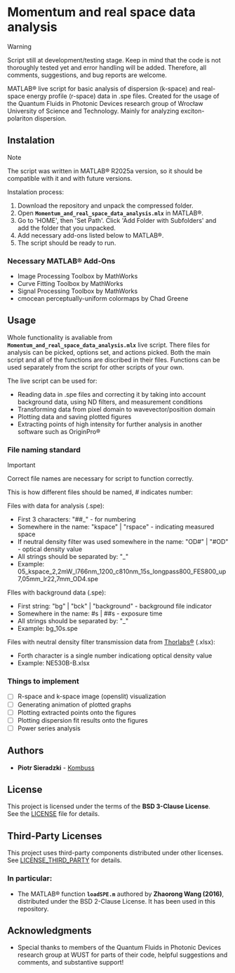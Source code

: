 # Momentum and real space data analysis

> [!WARNING]
> Script still at development/testing stage.
> Keep in mind that the code is not thoroughly tested yet and error handling will be added. Therefore, all comments,  suggestions, and bug reports are welcome.

MATLAB® live script for basic analysis of dispersion (k-space) and real-space energy profile (r-space) data in .spe files. 
Created for the usage of the Quantum Fluids in Photonic Devices research group of Wrocław University of Science and Technology. 
Mainly for analyzing exciton-polariton dispersion.

## Instalation

> [!NOTE]
> The script was written in MATLAB® R2025a version, so it should be compatible with it and with future versions.

Instalation process:
1. Download the repository and unpack the compressed folder.
2. Open **`Momentum_and_real_space_data_analysis.mlx`** in MATLAB®.
3. Go to 'HOME', then 'Set Path'. Click 'Add Folder with Subfolders' and add the folder that you unpacked.
4. Add necessary add-ons listed below to MATLAB®.
5. The script should be ready to run.

### Necessary MATLAB® Add-Ons

- Image Processing Toolbox by MathWorks
- Curve Fitting Toolbox by MathWorks
- Signal Processing Toolbox by MathWorks
- cmocean perceptually-uniform colormaps by Chad Greene

## Usage

Whole functionality is avaliable from **`Momentum_and_real_space_data_analysis.mlx`** live script. 
There files for analysis can be picked, options set, and actions picked.
Both the main script and all of the functions are discribed in their files.
Functions can be used separately from the script for other scripts of your own.

The live script can be used for:
- Reading data in .spe files and correcting it by taking into account background data, using ND filters, and measurement conditions
- Transforming data from pixel domain to wavevector/position domain
- Plotting data and saving plotted figures
- Extracting points of high intensity for further analysis in another software such as OriginPro®

### File naming standard

> [!IMPORTANT]
> Correct file names are necessary for script to function correctly.

This is how different files should be named, # indicates number:

Files with data for analysis (.spe):
- First 3 characters: "##_" - for numbering
- Somewhere in the name: "kspace" | "rspace" - indicating measured space
- If neutral density filter was used somewhere in the name: "OD#" | "#OD" - optical density value
- All strings should be separated by: "_"
- Example: 05_kspace_2,2mW_l766nm_1200_c810nm_15s_longpass800_FES800_up7,05mm_lr22,7mm_OD4.spe

FIles with background data (.spe):
- First string: "bg" | "bck" | "background" - background file indicator
- Somewhere in the name: #s | ##s - exposure time
- All strings should be separated by: "_"
- Example: bg_10s.spe

Files with neutral density filter transmission data from [Thorlabs®](https://www.thorlabs.com) (.xlsx):
- Forth character is a single number indicationg optical density value
- Example: NE530B-B.xlsx


### Things to implement

- [ ] R-space and k-space image (openslit) visualization
- [ ] Generating animation of plotted graphs
- [ ] Plotting extracted points onto the figures
- [ ] Plotting dispersion fit results onto the figures
- [ ] Power series analysis

## Authors

- **Piotr Sieradzki** - [Kombuss](https://github.com/Kombuss)

## License

This project is licensed under the terms of the **BSD 3-Clause License**.  
See the [LICENSE](./LICENSE) file for details.

## Third-Party Licenses

This project uses third-party components distributed under other licenses.  
See [LICENSE_THIRD_PARTY](./LICENSE_THIRD_PARTY) for details.

### In particular:
- The MATLAB® function **`loadSPE.m`** authored by **Zhaorong Wang (2016)**, distributed under the BSD 2-Clause License. It has been used in this repository.

## Acknowledgments

- Special thanks to members of the Quantum Fluids in Photonic Devices research group at WUST for parts of their code, helpful suggestions and comments, and substantive support!


